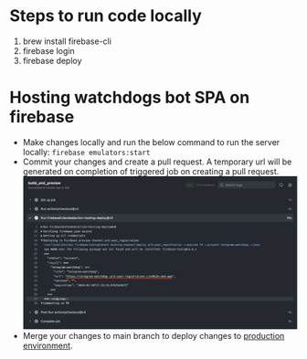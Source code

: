 # Steps to run code locally
1. brew install firebase-cli
2. firebase login
3. firebase deploy

# Hosting watchdogs bot SPA on firebase
- Make changes locally and run the below command to run the server locally:
  `firebase emulators:start`
- Commit your changes and create a pull request. A temporary url will be generated on completion of triggered job on creating a pull request.
  ![ALT TEXT](src/assets/host.png)
- Merge your changes to main branch to deploy changes to [production environment](https://telegram-watchdog.web.app).
  
